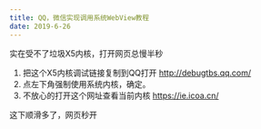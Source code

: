 ```yaml
---
title: QQ，微信实现调用系统WebView教程
date: 2019-6-26
---
```


实在受不了垃圾X5内核，打开网页总慢半秒

1. 把这个X5内核调试链接复制到QQ打开 http://debugtbs.qq.com/
2. 点左下角强制使用系统内核，确定。
3. 不放心的打开这个网址查看当前内核 https://ie.icoa.cn/

这下顺滑多了，网页秒开
